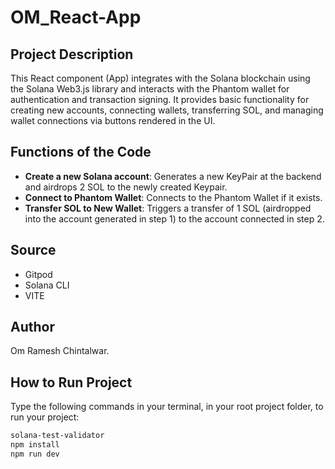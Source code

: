 # OM_React-App

## Project Description

This React component (App) integrates with the Solana blockchain using the Solana Web3.js library and interacts with the Phantom wallet for authentication and transaction signing. It provides basic functionality for creating new accounts, connecting wallets, transferring SOL, and managing wallet connections via buttons rendered in the UI.

## Functions of the Code

- **Create a new Solana account**: Generates a new KeyPair at the backend and airdrops 2 SOL to the newly created Keypair.
- **Connect to Phantom Wallet**: Connects to the Phantom Wallet if it exists.
- **Transfer SOL to New Wallet**: Triggers a transfer of 1 SOL (airdropped into the account generated in step 1) to the account connected in step 2.

## Source

- Gitpod
- Solana CLI
- VITE


## Author
 Om Ramesh Chintalwar.

## How to Run Project

Type the following commands in your terminal, in your root project folder, to run your project:

```bash
solana-test-validator
npm install
npm run dev

